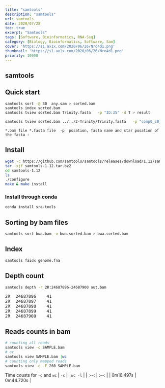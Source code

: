```yaml
---
title: "samtools"
description: "samtools"
url: samtools
date: 2020/07/28
toc: true
excerpt: "Samtools"
tags: [Software, Bioinformatics, RNA-Seq]
category: [Biology, Bioinformatics, Software, Sam]
cover: 'https://s1.ax1x.com/2020/06/26/Nro4d1.png'
thumbnail: 'https://s1.ax1x.com/2020/06/26/Nro4d1.png'
priority: 10000
---
```


## samtools

<style>
span
    .tag {
      background-color:#38393d;
      color: #5fd381;
    }
</style>

## Quick start

```bash
samtools sort -@ 30  any.sam > sorted.bam
samtools index sorted.bam
samtools tview sorted.bam Trinity.fasta   -p "ID:35" -d T > result

samtools tview sorted.bam ../../2-Trinity/Trinity.fasta   -p "comp0_c0_seq1:35" -d H > 123.html
```
```
*.bam file *.fasta file  -p  posation, fasta name and star posation of the fasta :
```

## Install

```bash
wget -c https://github.com/samtools/samtools/releases/download/1.12/samtools-1.12.tar.bz2
tar -xjf samtools-1.12.tar.bz2
cd samtools-1.12
ls
./configure
make & make install
```

### Install through conda

```bash
conda install sra-tools
```

## Sorting by bam files
```bash
samtools sort bwa.bam -o bwa.sorted.bam > bwa.sorted.bam
```

## Index
```bash
samtools faidx genome.fna
```


## Depth count

```bash
samtools depth -r 2R:24687896-24687900 out.bam
```
<pre>
2R	24687896	41
2R	24687897	41
2R	24687898	41
2R	24687899	41
2R	24687900	41
</pre>

## Reads counts in bam


```bash
# counting all reads
samtools view -c SAMPLE.bam
# or
samtools view SAMPLE.bam |wc
# counting only mapped reads
samtools view -c -F 260 SAMPLE.bam
```

Time cousts for `-c` and `wc`
| `-c` | `|wc -l`     |
| :--: | :--: |
| 0m16.497s     |   0m44.720s     |
